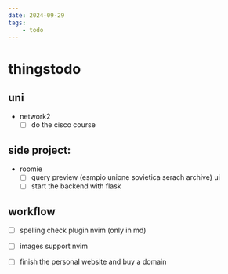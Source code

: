 ```yaml
---
date: 2024-09-29 
tags: 
    - todo
---
```





# thingstodo

## uni 
- network2 
    - [ ] do the cisco course

## side project:
- roomie 
    - [ ] query preview (esmpio unione sovietica serach archive) ui
    - [ ] start the backend with flask

## workflow
- [ ] spelling check plugin nvim (only in md)
- [ ] images support nvim 
- [ ] finish the personal website and buy a domain



